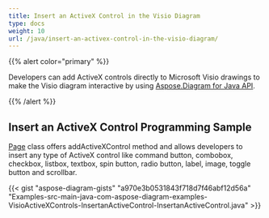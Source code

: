 ```yaml
---
title: Insert an ActiveX Control in the Visio Diagram
type: docs
weight: 10
url: /java/insert-an-activex-control-in-the-visio-diagram/
---
```


{{% alert color="primary" %}}

Developers can add ActiveX controls directly to Microsoft Visio drawings to make the Visio diagram interactive by using [Aspose.Diagram for Java API](https://products.aspose.com/diagram/java).

{{% /alert %}}
## **Insert an ActiveX Control Programming Sample**
[Page](https://apireference.aspose.com/diagram/java/com.aspose.diagram/page) class offers addActiveXControl method and allows developers to insert any type of ActiveX control like command button, combobox, checkbox, listbox, textbox, spin button, radio button, label, image, toggle button and scrollbar.

{{< gist "aspose-diagram-gists" "a970e3b0531843f718d7f46abf12d56a" "Examples-src-main-java-com-aspose-diagram-examples-VisioActiveXControls-InsertanActiveControl-InsertanActiveControl.java" >}}
